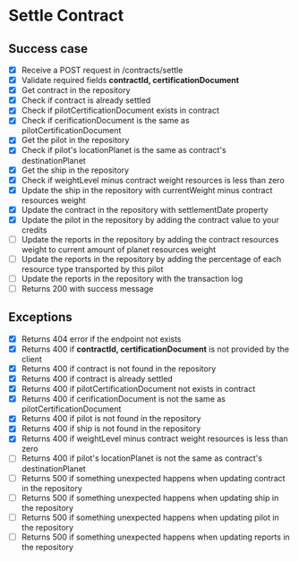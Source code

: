 # Settle Contract

## Success case
- [x] Receive a POST request in /contracts/settle
- [x] Validate required fields **contractId, certificationDocument**
- [x] Get contract in the repository
- [x] Check if contract is already settled
- [x] Check if pilotCertificationDocument exists in contract
- [x] Check if cerificationDocument is the same as pilotCertificationDocument
- [x] Get the pilot in the repository
- [x] Check if pilot's locationPlanet is the same as contract's destinationPlanet
- [x] Get the ship in the repository
- [x] Check if weightLevel minus contract weight resources is less than zero
- [x] Update the ship in the repository with currentWeight minus contract resources weight
- [x] Update the contract in the repository with settlementDate property
- [x] Update the pilot in the repository by adding the contract value to your credits
- [ ] Update the reports in the repository by adding the contract resources weight to current amount of planet resources weight
- [ ] Update the reports in the repository by adding the percentage of each resource type transported by this pilot
- [ ] Update the reports in the repository with the transaction log
- [ ] Returns 200 with success message

## Exceptions
- [x] Returns 404 error if the endpoint not exists
- [x] Returns 400 if **contractId, certificationDocument** is not provided by the client
- [x] Returns 400 if contract is not found in the repository
- [x] Returns 400 if contract is already settled
- [x] Returns 400 if pilotCertificationDocument not exists in contract
- [x] Returns 400 if cerificationDocument is not the same as pilotCertificationDocument
- [x] Returns 400 if pilot is not found in the repository
- [x] Returns 400 if ship is not found in the repository
- [x] Returns 400 if weightLevel minus contract weight resources is less than zero
- [ ] Returns 400 if pilot's locationPlanet is not the same as contract's destinationPlanet
- [ ] Returns 500 if something unexpected happens when updating contract in the repository
- [ ] Returns 500 if something unexpected happens when updating ship in the repository
- [ ] Returns 500 if something unexpected happens when updating pilot in the repository
- [ ] Returns 500 if something unexpected happens when updating reports in the repository